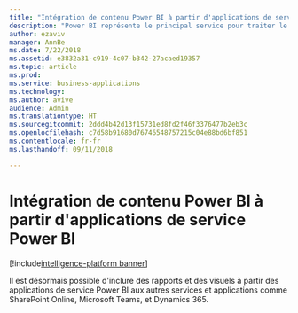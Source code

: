 ```yaml
---
title: "Intégration de contenu Power BI à partir d'applications de service Power BI"
description: "Power BI représente le principal service pour traiter le contenu Power BI provenant des applications Power BI."
author: ezaviv
manager: AnnBe
ms.date: 7/22/2018
ms.assetid: e3832a31-c919-4c07-b342-27acaed19357
ms.topic: article
ms.prod: 
ms.service: business-applications
ms.technology: 
ms.author: avive
audience: Admin
ms.translationtype: HT
ms.sourcegitcommit: 2ddd4b42d13f15731ed8fd2f46f3376477b2eb3c
ms.openlocfilehash: c7d58b91680d76746548757215c04e88bd6bf851
ms.contentlocale: fr-fr
ms.lasthandoff: 09/11/2018

---
```

# <a name="embedding-power-bi-content-from-power-bi-service-apps"></a>Intégration de contenu Power BI à partir d'applications de service Power BI

[!include[intelligence-platform banner](../../includes/intelligence-platform.md)]

Il est désormais possible d'inclure des rapports et des visuels à partir des applications de service Power BI aux autres services et applications comme SharePoint Online, Microsoft Teams, et Dynamics 365. 

